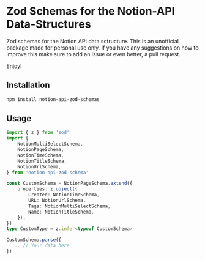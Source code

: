 # Zod Schemas for the Notion-API Data-Structures
Zod schemas for the Notion API data sctructure. This is an unofficial package made for personal use only.
If you have any suggestions on how to improve this make sure to add an issue or even better, a pull request.

Enjoy!

## Installation
```sh
npm install notion-api-zod-schemas
```

## Usage
```ts
import { z } from 'zod'
import {
	NotionMultiSelectSchema,
	NotionPageSchema,
	NotionTimeSchema,
	NotionTitleSchema,
	NotionUrlSchema,
} from 'notion-api-zod-schema'

const CustomSchema = NotionPageSchema.extend({
	properties: z.object({
		Created: NotionTimeSchema,
		URL: NotionUrlSchema,
		Tags: NotionMultiSelectSchema,
		Name: NotionTitleSchema,
	}),
})
type CustomType = z.infer<typeof CustomSchema>

CustomSchema.parse({
  ... // Your data here
})
```
